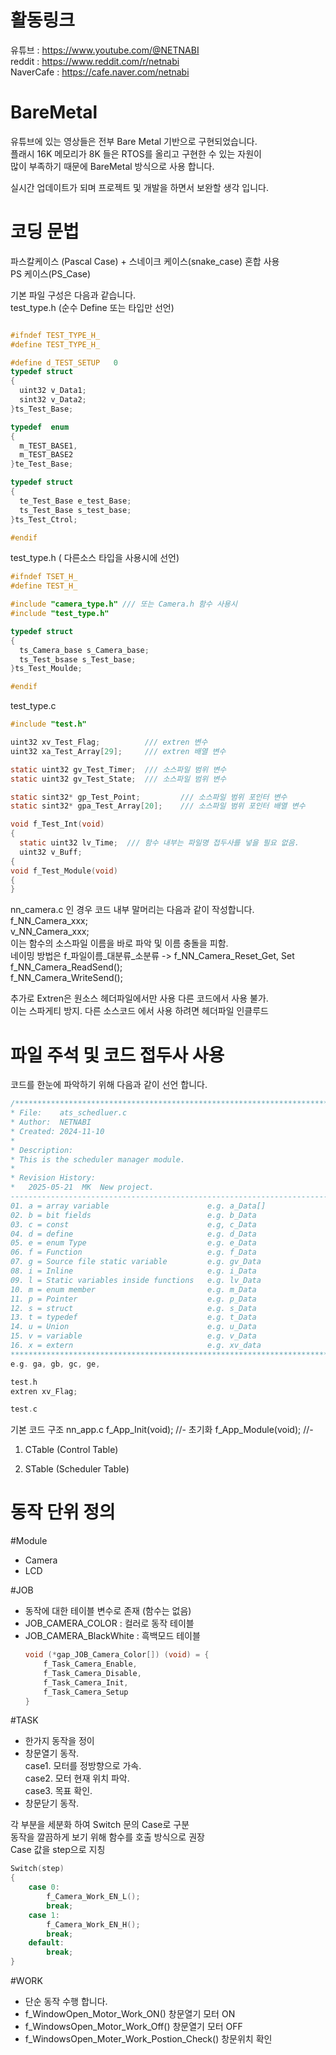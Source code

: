 # 활동링크
유튜브 : https://www.youtube.com/@NETNABI  
reddit : https://www.reddit.com/r/netnabi  
NaverCafe : https://cafe.naver.com/netnabi  

# BareMetal
유튜브에 있는 영상들은 전부 Bare Metal 기반으로 구현되었습니다.  
플래시 16K 메모리가 8K 들은 RTOS를 올리고 구현한 수 있는 자원이  
많이 부족하기 때문에 BareMetal 방식으로 사용 합니다.  

실시간 업데이트가 되며 프로젝트 및 개발을 하면서 보완할 생각 입니다.  

# 코딩 문법 
파스칼케이스 (Pascal Case) + 스네이크 케이스(snake_case) 혼합 사용  
PS 케이스(PS_Case)   

기본 파일 구성은 다음과 같습니다.  
test_type.h  (순수 Define 또는 타입만 선언)
```c

#ifndef TEST_TYPE_H_
#define TEST_TYPE_H_

#define d_TEST_SETUP   0
typedef struct
{
  uint32 v_Data1;
  sint32 v_Data2;
}ts_Test_Base;

typedef  enum
{
  m_TEST_BASE1,
  m_TEST_BASE2
}te_Test_Base;

typedef struct
{
  te_Test_Base e_test_Base;
  ts_Test_Base s_test_base;
}ts_Test_Ctrol;

#endif
```
test_type.h ( 다른소스 타입을 사용시에 선언)
```c
#ifndef TSET_H_
#define TEST_H_

#include "camera_type.h" /// 또는 Camera.h 함수 사용시 
#include "test_type.h"

typedef struct
{
  ts_Camera_base s_Camera_base;
  ts_Test_bsase s_Test_base;
}ts_Test_Moulde;

#endif
```
test_type.c
```c
#include "test.h"

uint32 xv_Test_Flag;          /// extren 변수
uint32 xa_Test_Array[29];     /// extren 배열 변수

static uint32 gv_Test_Timer;  /// 소스파일 범위 변수
static uint32 gv_Test_State;  /// 소스파일 범위 변수

static sint32* gp_Test_Point;         /// 소스파일 범위 포인터 변수
static sint32* gpa_Test_Array[20];    /// 소스파일 범위 포인터 배열 변수

void f_Test_Int(void)
{
  static uint32 lv_Time;  /// 함수 내부는 파일명 접두사를 넣을 필요 없음.
  uint32 v_Buff;
{
void f_Test_Module(void)
{
}

```

nn_camera.c 인 경우 코드 내부 말머리는 다음과 같이 작성합니다.  
f_NN_Camera_xxx;  
v_NN_Camera_xxx;  
이는 함수의 소스파일 이름을 바로 파악 및 이름 충돌을 피함.  
네이밍 방법은 f_파일이름_대분류_소분류 -> f_NN_Camera_Reset_Get, Set  
f_NN_Camera_ReadSend();  
f_NN_Camera_WriteSend();  
  
추가로 Extren은 원소스 헤더파일에서만 사용 다른 코드에서 사용 불가.  
이는 스파게티 방지.  다른 소스코드 에서 사용 하려면 헤더파일 인클루드  
  
# 파일 주석 및 코드 접두사 사용 
코드를 한눈에 파악하기 위해 다음과 같이 선언 합니다. 
```c
/******************************************************************************
* File:    ats_schedluer.c
* Author:  NETNABI
* Created: 2024-11-10
*
* Description:
* This is the scheduler manager module.
*
* Revision History:
*   2025-05-21  MK  New project.
-------------------------------------------------------------------------------
01. a = array variable                      e.g. a_Data[]
02. b = bit fields                          e.g. b_Data
03. c = const                               e.g, c_Data
04. d = define                              e.g. d_Data
05. e = enum Type                           e.g. e_Data
06. f = Function                            e.g. f_Data
07. g = Source file static variable         e.g. gv_Data
08. i = Inline                              e.g. i_Data
09. l = Static variables inside functions   e.g. lv_Data
10. m = enum member                         e.g. m_Data
11. p = Pointer                             e.g. p_Data 
12. s = struct                              e.g. s_Data 
13. t = typedef                             e.g. t_Data 
14. u = Union                               e.g. u_Data 
15. v = variable                            e.g. v_Data
16. x = extern                              e.g. xv_data
******************************************************************************/
e.g. ga, gb, gc, ge,

test.h
extren xv_Flag;

test.c

```
기본 코드 구조
nn_app.c
f_App_Init(void);    //- 초기화
f_App_Module(void);  //- 


1. CTable (Control Table)

2. STable (Scheduler Table)

# 동작 단위 정의   
#Module    
- Camera   
- LCD  
  
#JOB  
  - 동작에 대한 테이블 변수로 존재 (함수는 없음)  
  - JOB_CAMERA_COLOR : 컬러로 동작 테이블  
  - JOB_CAMERA_BlackWhite : 흑백모드 테이블  
    ```c  
    void (*gap_JOB_Camera_Color[]) (void) = {  
        f_Task_Camera_Enable,  
        f_Task_Camera_Disable,  
        f_Task_Camera_Init,  
        f_Task_Camera_Setup  
    }
    ```    
#TASK  
  - 한가지 동작을 정이  
  - 창문열기 동작.  
    case1. 모터를 정방향으로 가속.  
    case2. 모터 현재 위치 파악.  
    case3. 목표 확인.  
  - 창문닫기 동작.
  
  각 부분을 세분화 하여 Switch 문의 Case로 구분  
  동작을 깔끔하게 보기 위해 함수를 호출 방식으로 권장  
  Case 값을 step으로 지칭  
  ```c  
  Switch(step)  
  {  
      case 0:  
          f_Camera_Work_EN_L();   
          break;   
      case 1:  
          f_Camera_Work_EN_H();  
          break;  
      default:   
          break;   
  }  
  ```
#WORK  
  - 단순 동작 수행 합니다.  
  - f_WindowOpen_Motor_Work_ON() 창문열기 모터 ON  
  - f_WindowsOpen_Motor_Work_Off() 창문열기 모터 OFF  
  - f_WindowsOpen_Moter_Work_Postion_Check() 창문위치 확인
    
  
    
